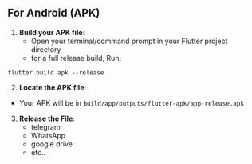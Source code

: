 ## For Android (APK)

1. **Build your APK file**:
    - Open your terminal/command prompt in your Flutter project directory
    - for a full release build, Run:
```
flutter build apk --release
```
2. **Locate the APK file**:

- Your APK will be in `build/app/outputs/flutter-apk/app-release.apk`

3. **Release the File**:
	- telegram
	- WhatsApp
	- google drive
	- etc..
